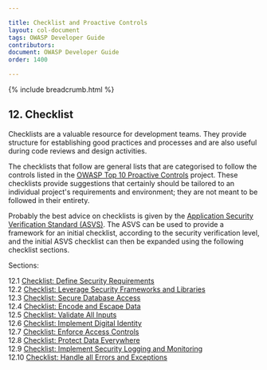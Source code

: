 ```yaml
---

title: Checklist and Proactive Controls
layout: col-document
tags: OWASP Developer Guide
contributors:
document: OWASP Developer Guide
order: 1400

---
```


{% include breadcrumb.html %}

## 12. Checklist

Checklists are a valuable resource for development teams.
They provide structure for establishing good practices and processes
and are also useful during code reviews and design activities.

The checklists that follow are general lists that are categorised to follow the controls listed in the
[OWASP Top 10 Proactive Controls][proactive10] project.
These checklists provide suggestions that certainly should be tailored to
an individual project's requirements and environment; they are not meant to be followed in their entirety.

Probably the best advice on checklists is given by the [Application Security Verification Standard (ASVS)][asvs].
The ASVS can be used to provide a framework for an initial checklist, according to the security verification level,
and the initial ASVS checklist can then be expanded using the following checklist sections.

Sections:

12.1 [Checklist: Define Security Requirements](01-define-security-requirements.md)  
12.2 [Checklist: Leverage Security Frameworks and Libraries](02-frameworks-libraries.md)  
12.3 [Checklist: Secure Database Access](03-secure-database-access.md)  
12.4 [Checklist: Encode and Escape Data](04-encode-escape-data.md)  
12.5 [Checklist: Validate All Inputs](05-validate-inputs.md)  
12.6 [Checklist: Implement Digital Identity](06-digital-identity.md)  
12.7 [Checklist: Enforce Access Controls](07-access-controls.md)  
12.8 [Checklist: Protect Data Everywhere](08-protect-data.md)  
12.9 [Checklist: Implement Security Logging and Monitoring](09-logging-monitoring.md)  
12.10 [Checklist: Handle all Errors and Exceptions](10-handle-errors-exceptions.md)  

[asvs]: https://owasp.org/www-project-application-security-verification-standard/
[proactive10]: https://owasp.org/www-project-proactive-controls/
